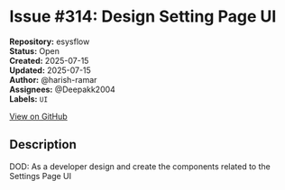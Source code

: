 # Issue #314: Design Setting Page UI

**Repository:** esysflow  
**Status:** Open  
**Created:** 2025-07-15  
**Updated:** 2025-07-15  
**Author:** @harish-ramar  
**Assignees:** @Deepakk2004  
**Labels:** `UI`  

[View on GitHub](https://github.com/Simtestlab/esysflow/issues/314)

## Description

DOD: As a developer design and create the components related to the Settings Page UI